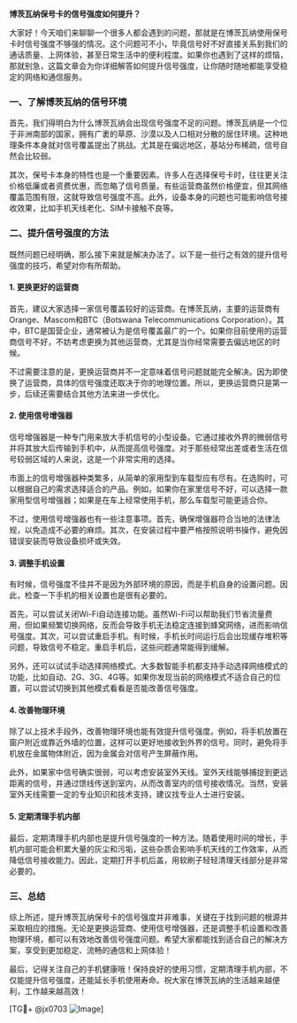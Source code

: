 **博茨瓦纳保号卡的信号强度如何提升？**

大家好！今天咱们来聊聊一个很多人都会遇到的问题，那就是在博茨瓦纳使用保号卡时信号强度不够强的情况。这个问题可不小，毕竟信号好不好直接关系到我们的通话质量、上网体验，甚至日常生活中的便利程度。如果你也遇到了这样的烦恼，那就别急，这篇文章会为你详细解答如何提升信号强度，让你随时随地都能享受稳定的网络和通信服务。

### 一、了解博茨瓦纳的信号环境

首先，我们得明白为什么博茨瓦纳会出现信号强度不足的问题。博茨瓦纳是一个位于非洲南部的国家，拥有广袤的草原、沙漠以及人口相对分散的居住环境。这种地理条件本身就对信号覆盖提出了挑战。尤其是在偏远地区，基站分布稀疏，信号自然会比较弱。

其次，保号卡本身的特性也是一个重要因素。许多人在选择保号卡时，往往更关注价格低廉或者资费优惠，而忽略了信号质量。有些运营商虽然价格便宜，但其网络覆盖范围有限，这就导致信号强度不高。此外，设备本身的问题也可能影响信号接收效果，比如手机天线老化、SIM卡接触不良等。

### 二、提升信号强度的方法

既然问题已经明确，那么接下来就是解决办法了。以下是一些行之有效的提升信号强度的技巧，希望对你有所帮助。

#### 1. 更换更好的运营商

首先，建议大家选择一家信号覆盖较好的运营商。在博茨瓦纳，主要的运营商有Orange、Mascom和BTC（Botswana Telecommunications Corporation）。其中，BTC是国营企业，通常被认为是信号覆盖最广的一个。如果你目前使用的运营商信号不好，不妨考虑更换为其他运营商，尤其是当你经常需要去偏远地区的时候。

不过需要注意的是，更换运营商并不一定意味着信号问题就能完全解决。因为即使换了运营商，具体的信号强度还取决于你的地理位置。所以，更换运营商只是第一步，后续还需要结合其他方法来进一步优化。

#### 2. 使用信号增强器

信号增强器是一种专门用来放大手机信号的小型设备。它通过接收外界的微弱信号并将其放大后传输到手机中，从而提高信号强度。对于那些经常出差或者生活在信号较弱区域的人来说，这是一个非常实用的选择。

市面上的信号增强器种类繁多，从简单的家用型到车载型应有尽有。在选购时，可以根据自己的需求选择适合的产品。例如，如果你在家里信号不好，可以选择一款家用型信号增强器；如果是在车上经常使用手机，那么车载型可能更适合你。

不过，使用信号增强器也有一些注意事项。首先，确保增强器符合当地的法律法规，以免造成不必要的麻烦。其次，在安装过程中要严格按照说明书操作，避免因错误安装而导致设备损坏或失效。

#### 3. 调整手机设置

有时候，信号强度不佳并不是因为外部环境的原因，而是手机自身的设置问题。因此，检查一下手机的相关设置也是很有必要的。

首先，可以尝试关闭Wi-Fi自动连接功能。虽然Wi-Fi可以帮助我们节省流量费用，但如果频繁切换网络，反而会导致手机无法稳定连接到蜂窝网络，进而影响信号强度。其次，可以尝试重启手机。有时候，手机长时间运行后会出现缓存堆积等问题，导致信号不稳定。重启手机后，这些问题通常能得到缓解。

另外，还可以试试手动选择网络模式。大多数智能手机都支持手动选择网络模式的功能，比如自动、2G、3G、4G等。如果你发现当前的网络模式不适合自己的位置，可以尝试切换到其他模式看看是否能改善信号强度。

#### 4. 改善物理环境

除了以上技术手段外，改善物理环境也能有效提升信号强度。例如，将手机放置在窗户附近或靠近外墙的位置，这样可以更好地接收到外界的信号。同时，避免将手机放在金属物体附近，因为金属会对信号产生屏蔽作用。

此外，如果家中信号确实很弱，可以考虑安装室外天线。室外天线能够捕捉到更远距离的信号，并通过馈线传送到室内，从而改善室内的信号接收情况。当然，安装室外天线需要一定的专业知识和技术支持，建议找专业人士进行安装。

#### 5. 定期清理手机内部

最后，定期清理手机内部也是提升信号强度的一种方法。随着使用时间的增长，手机内部可能会积累大量的灰尘和污垢，这些杂质会影响手机天线的工作效率，从而降低信号接收能力。因此，定期打开手机后盖，用软刷子轻轻清理天线部分是非常必要的。

### 三、总结

综上所述，提升博茨瓦纳保号卡的信号强度并非难事，关键在于找到问题的根源并采取相应的措施。无论是更换运营商、使用信号增强器，还是调整手机设置和改善物理环境，都可以有效地改善信号强度问题。希望大家都能找到适合自己的解决方案，享受到更加稳定、流畅的通信和上网体验！

最后，记得关注自己的手机健康哦！保持良好的使用习惯，定期清理手机内部，不仅能提升信号强度，还能延长手机使用寿命。祝大家在博茨瓦纳的生活越来越便利，工作越来越高效！

[TG💪+ @jx0703 ![Image](https://github.com/user-attachments/assets/dbca1d08-cadb-493c-b0ec-ad6f7a83f270)]